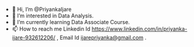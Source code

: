 - 👋 Hi, I’m @PriyankaIjare
- 👀 I’m interested in Data Analysis.
- 🌱 I’m currently learning Data Associate Course.
- 📫 How to reach me Linkedin Id https://www.linkedin.com/in/priyanka-ijare-932612206/ , Email Id ijarepriyanka@gmail.com .

<!---
PriyankaIjare/PriyankaIjare is a ✨ special ✨ repository because its `README.md` (this file) appears on your GitHub profile.
You can click the Preview link to take a look at your changes.
--->
